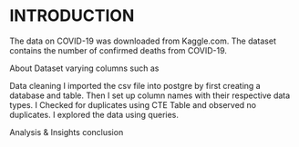 # INTRODUCTION
The data on COVID-19 was downloaded from Kaggle.com. The dataset contains the number of confirmed deaths from COVID-19. 

About Dataset
varying columns such as 

Data cleaning
I imported the csv file into postgre by first creating a database and table. Then I set up column names with their respective data types. I Checked for duplicates using CTE Table and observed no duplicates.
I explored the data using queries.

Analysis & Insights
conclusion

